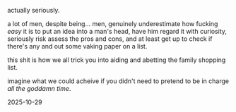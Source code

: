 actually seriously.  

a lot of men, despite being... men, genuinely underestimate how fucking *easy* it is to put an idea into a man's head, have him regard it with curiosity, seriously risk assess the pros and cons, and at least get up to check if there's any and out some vaking paper on a list.  

this shit is how we all trick you into aiding and abetting the family shopping list.  

imagine what we could acheive if you didn't need to pretend to be in charge *all the goddamn time*.  

2025-10-29
